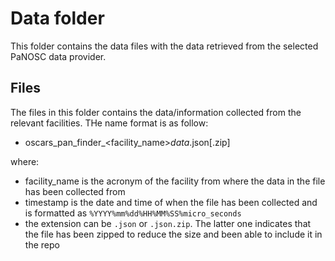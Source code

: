# Data folder

This folder contains the data files with the data retrieved from the selected PaNOSC data provider.

## Files

The files in this folder contains the data/information collected from the relevant facilities.
THe name format is as follow:

- oscars_pan_finder_<facility_name>_data_<timestamp>.json[.zip]

where:
- facility_name is the acronym of the facility from where the data in the file has been collected from
- timestamp is the date and time of when the file has been collected and is formatted as `%YYYY%mm%dd%HH%MM%SS%micro_seconds`
- the extension can be `.json` or `.json.zip`. The latter one indicates that the file has been zipped to reduce the size and been able to include it in the repo


